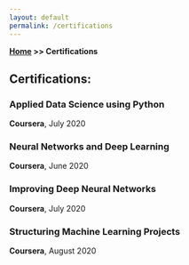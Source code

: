 ```yaml
---
layout: default
permalink: /certifications
---
```


**[Home](/) >> Certifications**

## Certifications:

<div class="card">
  <h3>Applied Data Science using Python</h3>
  <p><b>Coursera</b>, July 2020</p>
  <a href="https://www.coursera.org/account/accomplishments/records/MUYD3HKCTGZS?utm_source=link&utm_medium=certificate&utm_content=cert_image&utm_campaign=sharing_cta&utm_product=course"><span class="card-link-spanner"></span></a>
</div>

<div class="card">
  <h3>Neural Networks and Deep Learning</h3>
  <p><b>Coursera</b>, June 2020</p>
  <a href="https://www.coursera.org/account/accomplishments/records/MJSRXK93HWD4?utm_source=link&utm_medium=certificate&utm_content=cert_image&utm_campaign=sharing_cta&utm_product=course"><span class="card-link-spanner"></span></a>
</div>

<div class="card">
  <h3>Improving Deep Neural Networks</h3>
  <p><b>Coursera</b>, July 2020</p>
  <a href="https://www.coursera.org/account/accomplishments/verify/VGUZEFQ6ALW3?utm_campaign=sharing_cta&utm_content=cert_image&utm_medium=certificate&utm_product=course&utm_source=link"><span class="card-link-spanner"></span></a>
</div>

<div class="card">
  <h3>Structuring Machine Learning Projects</h3>
  <p><b>Coursera</b>, August 2020</p>
  <a href="https://www.coursera.org/account/accomplishments/verify/NQ7T93CN65U6?utm_campaign=sharing_cta&utm_content=cert_image&utm_medium=certificate&utm_product=course&utm_source=link"><span class="card-link-spanner"></span></a>
</div>
